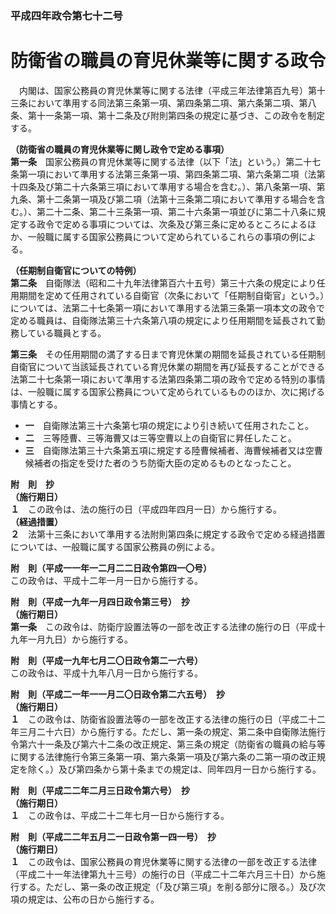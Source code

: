 ### 平成四年政令第七十二号  
# 防衛省の職員の育児休業等に関する政令  
　内閣は、国家公務員の育児休業等に関する法律（平成三年法律第百九号）第十三条において準用する同法第三条第一項、第四条第二項、第六条第二項、第八条、第十一条第一項、第十二条及び附則第四条の規定に基づき、この政令を制定する。  
  
**（防衛省の職員の育児休業等に関し政令で定める事項）**  
**第一条**　国家公務員の育児休業等に関する法律（以下「法」という。）第二十七条第一項において準用する法第三条第一項、第四条第二項、第六条第二項（法第十四条及び第二十六条第三項において準用する場合を含む。）、第八条第一項、第九条、第十二条第一項及び第二項（法第十三条第二項において準用する場合を含む。）、第二十二条、第二十三条第一項、第二十六条第一項並びに第二十八条に規定する政令で定める事項については、次条及び第三条に定めるところによるほか、一般職に属する国家公務員について定められているこれらの事項の例による。  
  
**（任期制自衛官についての特例）**  
**第二条**　自衛隊法（昭和二十九年法律第百六十五号）第三十六条の規定により任用期間を定めて任用されている自衛官（次条において「任期制自衛官」という。）については、法第二十七条第一項において準用する法第三条第一項本文の政令で定める職員は、自衛隊法第三十六条第八項の規定により任用期間を延長されて勤務している職員とする。  
  
**第三条**　その任用期間の満了する日まで育児休業の期間を延長されている任期制自衛官について当該延長されている育児休業の期間を再び延長することができる法第二十七条第一項において準用する法第四条第二項の政令で定める特別の事情は、一般職に属する国家公務員について定められているもののほか、次に掲げる事情とする。  
* **一**　自衛隊法第三十六条第七項の規定により引き続いて任用されたこと。  
* **二**　三等陸曹、三等海曹又は三等空曹以上の自衛官に昇任したこと。  
* **三**　自衛隊法第三十六条第五項に規定する陸曹候補者、海曹候補者又は空曹候補者の指定を受けた者のうち防衛大臣の定めるものとなったこと。  
  
**附　則　抄**  
**（施行期日）**  
**１**　この政令は、法の施行の日（平成四年四月一日）から施行する。  
**（経過措置）**  
**２**　法第十三条において準用する法附則第四条に規定する政令で定める経過措置については、一般職に属する国家公務員の例による。  
  
**附　則（平成一一年一二月二二日政令第四一〇号）**  
この政令は、平成十二年一月一日から施行する。  
  
**附　則（平成一九年一月四日政令第三号）　抄**  
**（施行期日）**  
**第一条**　この政令は、防衛庁設置法等の一部を改正する法律の施行の日（平成十九年一月九日）から施行する。  
  
**附　則（平成一九年七月二〇日政令第二一六号）**  
この政令は、平成十九年八月一日から施行する。  
  
**附　則（平成二一年一一月二〇日政令第二六五号）　抄**  
**（施行期日）**  
**１**　この政令は、防衛省設置法等の一部を改正する法律の施行の日（平成二十二年三月二十六日）から施行する。ただし、第一条の規定、第二条中自衛隊法施行令第六十一条及び第六十二条の改正規定、第三条の規定（防衛省の職員の給与等に関する法律施行令第三条第一項、第六条第一項及び第六条の二第一項の改正規定を除く。）及び第四条から第十条までの規定は、同年四月一日から施行する。  
  
**附　則（平成二二年二月三日政令第六号）　抄**  
**（施行期日）**  
**１**　この政令は、平成二十二年七月一日から施行する。  
  
**附　則（平成二二年五月二一日政令第一四一号）　抄**  
**（施行期日）**  
**１**　この政令は、国家公務員の育児休業等に関する法律の一部を改正する法律（平成二十一年法律第九十三号）の施行の日（平成二十二年六月三十日）から施行する。ただし、第一条の改正規定（「及び第三項」を削る部分に限る。）及び次項の規定は、公布の日から施行する。  
  

